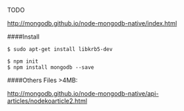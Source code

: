 TODO

http://mongodb.github.io/node-mongodb-native/index.html

####Install
```
$ sudo apt-get install libkrb5-dev

$ npm init
$ npm install mongodb --save
```

####Others
Files >4MB:

http://mongodb.github.io/node-mongodb-native/api-articles/nodekoarticle2.html


